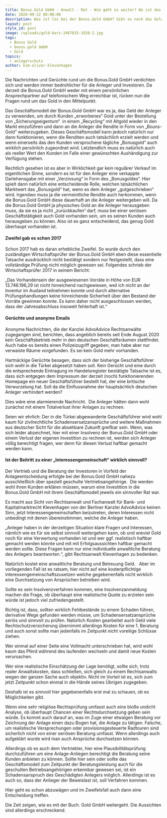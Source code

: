 ```yaml
---
title: Bonus.Gold GmbH - Anwalt - Rat - Wie geht es weiter? Wo ist das Gold?
date: 2020-09-22 00:00:00
description: Was ist los bei der Bonus.Gold GmbH? Gibt es noch das Gold der Anleger?
layout: post
style_id: post
image: /uploads/gold-bars-2467833-1920-2.jpg
tags:
  - Bonus Gold
  - bonus.gold GmbH
  - Gold
topics:
  - anlegerschutz
author: kim-oliver-klevenhagen
---
```


Die Nachrichten und Gerüchte rund um die Bonus.Gold GmbH verdichten sich und werden immer bedrohlicher für die Anleger und Investoren. Da derzeit die Bonus.Gold GmbH weder mit einem persönlichen Ansprechpartner auf telefonischem Weg erreichbar ist, rücken nun die Fragen rund um das Gold in den Mittelpunkt.

Das Geschäftsmodell der Bonus.Gold GmbH war es ja, das Geld der Anleger zu verwenden, um durch Kunden „erworbenes“ Gold unter der Bestellung von „Sicherungseigentum“ &nbsp;in einem „Recycling“ mit Altgold wieder in den Markt einzuführen und dann an die Anleger die Rendite in Form von „Bouns-Gold“ weiterzugeben. Dieses Geschäftsmodell kann jedoch natürlich nur dann funktionieren, wenn die Renditen auch tatsächlich erzielt werden und wenn einerseits das den Kunden versprochene tägliche „Bonusgold“ auch wirklich persönlich zugeordnet wird. Letztendlich muss es natürlich auch als reeller Wert den Kunden im Falle einer gewünschten Aushändigung zur Verfügung stehen.

Rechtlich gesehen ist es aber in Wirklichkeit gar kein regulärer Verkauf im eigentlichen Sinne, sondern es ist für den Anleger eine verkappte Darlehensgabe mit einer „Verzinsung“ in Form des „Bonusgoldes“. Hier spielt dann natürlich eine entscheidende Rolle, welchen tatsächlichen Marktwert das „Bonusgold“ hat, wenn es dem Anleger „gutgeschrieben“ wird. Irgendwo muss ja die vermeintliche Rendite auch herkommen, wenn die Bonus.Gold GmbH diese dauerhaft an die Anleger weitergeben will. Da die Bonus.Gold GmbH ja physisches Gold an die Anleger herausgeben muss, da sie es ja nicht „zurückkaufen“ darf, muss bei einer seriösen Geschäftstätigkeit auch Gold vorhanden sein, um es seinen Kunden auch herausgeben zu können. Also ist es ganz entscheidend, das genug Gold überhaupt vorhanden ist.

#### Zweifel gab es schon 2017

Schon 2017 hab es daran erhebliche Zweifel. So wurde durch den zuständigen Wirtschaftsprüfer der Bonus.Gold GmbH eben diese essentielle Tatsache ausdrücklich nicht bestätigt sondern nur festgestellt, dass eine vollständige Prüfung nicht möglich gewesen sei. Folgendes schrieb der Wirtschaftsprüfer 2017 in seinem Bericht:

„Das Vorhandensein der ausgewiesenen Vorräte in Höhe von EUR 13.746.196,29 ist nicht hinreichend nachgewiesen, weil ich nicht an der Inventur im Ausland teilnehmen konnte und durch alternative Prüfungshandlungen keine hinreichende Sicherheit über den Bestand der Vorräte gewinnen konnte. Es kann daher nicht ausgeschlossen werden, dass der Jahresabschluss insoweit fehlerhaft ist.“

#### Gerüchte und anonyme Emails

Anonyme Nachrichten, die der Kanzlei AdvoAdvice Rechtsanwälte zugegangen sind, berichten, dass angeblich bereits seit Ende August 2020 kein Geschäftsbetrieb mehr in den deutschen Geschäftsräumen stattfindet. Auch habe es bereits einen Polizeizugriff gegeben, man habe aber nur verwaiste Räume vorgefunden. Es sei kein Gold mehr vorhanden.

Hartnäckige Gerüchte besagen, dass sich der bisherige Geschäftsführer sich wohl in die Türkei abgesetzt haben soll. Kein Gerücht und eine durch die entsprechende Eintragung im Handelsregister bestätigte Tatsache ist es, dass sich entgegen dem Impressum der derzeit (noch) funktionierenden Homepage ein neuer Geschäftsführer bestellt hat, der eine britische Verwurzelung hat. Soll da die Einflussnahme der hauptsächlich deutschen Anleger verhindert werden?

Dies wäre eine alarmierende Nachricht. &nbsp;Die Anleger hätten dann wohl zunächst mit einem Totalverlust ihrer Anlagen zu rechnen.&nbsp;

Seien wir ehrlich: Der in die Türkei abgewanderte Geschäftsführer wird wohl kaum für zivilrechtliche Schadensersatzansprüche und weitere Ma&szlig;nahmen aus deutscher Sicht für die absehbare Zukunft greifbar sein. Wenn, was sich leider abzeichnet, hier mit einer Insolvenz der Bonus.Gold GmbH oder einem Verlust der eigenen Investition zu rechnen ist, werden sich Anleger völlig berechtigt fragen, wer denn für diesen Verlust haftbar gemacht werden kann.

#### Ist der Beitritt zu einer „Interessengemeinschaft“ wirklich sinnvoll?

Der Vertrieb und die Beratung der Investoren in Vorfeld der Anlageentscheidung erfolgte bei der Bonus.Gold GmbH nahezu ausschlie&szlig;lich über speziell geschulte Vertriebsangehörige. &nbsp;Die werden wohl ihren Kunden erklären müssen, warum eine Investition in die Bonus.Gold GmbH mit ihrem Geschäftsmodell jeweils ein sinnvoller Rat war.

Es macht aus Sicht von Rechtsanwalt und Fachanwalt für Bank- und Kapitalmarktrecht Klevenhagen von der Berliner Kanzlei AdvoAdvice keinen Sinn, jetzt Interessengemeinschaften beizutreten, deren Interessen nicht unbedingt mit denen übereinstimmen, welche die Anleger haben.&nbsp;

„Anleger haben in der derzeitigen Situation klare Fragen und Interessen, nämlich wie es für sie selbst sinnvoll weitergehen kann, ob und wieviel Gold noch für eine Verwertung vorhanden ist und wer ggf. realistisch haftbar gemacht werden könnte und mit mit Erfolgsaussichten haftbar gemacht werden sollte. Diese Fragen kann nur eine individuelle anwaltliche Beratung des Anlegers beantworten.“, gibt Rechtsanwalt Klevenhagen zu bedenken.

Natürlich kostet eine anwaltliche Beratung und Betreuung Geld. &nbsp; Aber im vorliegenden Fall ist es ratsam, hier nicht auf eine kostenpflichtige interessengemeinschaftszusetzen welche gegebenenfalls nicht wirklich eine Durchsetzung von Ansprüchen betreiben wird.

Sollte es sein Insolvenzverfahren kommen, eine Insolvenzanmeldung machen die Frage, ob überhaupt eine realistische Quote zu erzielen sein würde ist jedoch viel zufriedengestellt.

Richtig ist, dass, sollten wirklich Fehlbestände zu einem Schaden führen, derivative Wege gefunden werden müsse, um Schadensersatzansprüche seriös und sinnvoll zu prüfen. Natürlich Kosten gearbeitet auch Geld viele Rechtschutzversicherung übernimmt allerdings Kosten für eine 1. Beratung und auch sonst sollte man jedenfalls im Zeitpunkt nicht voreilige Schlüsse ziehen.

Wer einmal auf einer Seite eine Vollmacht unterschrieben hat, wird wohl kaum das Pferd während des laufenden wechseln und damit neue Kosten verursachen.

Wer eine realistische Einschätzung der Lage benötigt, sollte sich, trotz realer Anwaltskosten, dass schlie&szlig;en, sich gleich zu einem Rechtsanwalts wegen der ganzen Sache auch objektiv. Nicht im Vorteil ist es, sich zum jetzt Zeitpunkt schon einmal in die Hände seines Übrigen zugegeben.

Deshalb ist es sinnvoll hier gegebenenfalls erst mal zu schauen, ob es Möglichkeiten gibt.

Wenn eine sehr religiöse Rechtsprüfung umfasst auch eine blo&szlig;e undicht Analyse, ob überhaupt Chancen einer Rechtsdurchsetzung geben sein würde. Es kommt auch darauf an, was im Zuge einer etwaigen Beratung vor Zeichnung der Anlage einen dazu Bogen hat, die Anlage zu tätigen. Falsche, um realistische Versprechungen oder provisionsgesteuerte Radtouren sind sicherlich nicht von einer seriösen Beratung umfasst. Wenn allerdings auch aufgeklärt wurde wird man auch Ansprüche durchsetzen können.

Allerdings ob es auch dem Vertriebler, hier eine Plausibilitätsprüfung durchzuführen um eine Anlage-Anliegen berechtigt die Beratung seine Kunden anbieten zu können. Sollte hier sein oder sollte das Geschäftsmodell zum Zeitpunkt der Beratungsleistung auch für die geschulten Betriebsangehörigen erkennbar gewesen sei, ist ein Schadensanspruch des Geschädigten Anlegers möglich. Allerdings ist es auch so, dass der Anlieger der Beweislast ist, soll Verfahren kommen.

Hier geht es schon abzuwägen und im Zweifelsfall auch dann eine Entscheidung treffen.

Die Zeit zeigen, wie es mit der Buch. Gold GmbH weitergeht. Die Aussichten sind allerdings erschreckend.
